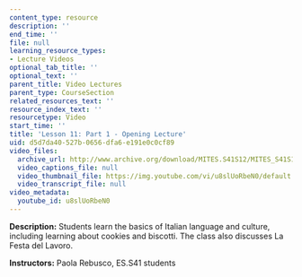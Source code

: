 ```yaml
---
content_type: resource
description: ''
end_time: ''
file: null
learning_resource_types:
- Lecture Videos
optional_tab_title: ''
optional_text: ''
parent_title: Video Lectures
parent_type: CourseSection
related_resources_text: ''
resource_index_text: ''
resourcetype: Video
start_time: ''
title: 'Lesson 11: Part 1 - Opening Lecture'
uid: d5d7da40-527b-0656-dfa6-e191e0c0cf89
video_files:
  archive_url: http://www.archive.org/download/MITES.S41S12/MITES_S41S12_Lesson11_Part1_300k.mp4
  video_captions_file: null
  video_thumbnail_file: https://img.youtube.com/vi/u8slUoRbeN0/default.jpg
  video_transcript_file: null
video_metadata:
  youtube_id: u8slUoRbeN0
---
```


**Description:** Students learn the basics of Italian language and culture, including learning about cookies and biscotti. The class also discusses La Festa del Lavoro.

**Instructors:** Paola Rebusco, ES.S41 students